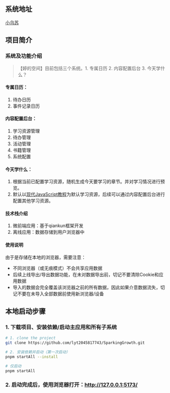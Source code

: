 ## 系统地址
[小乌苏](http://xiaowusu.cn)

## 项目简介
### 系统及功能介绍
> 【婷的空间】目前包括三个系统。1. 专属日历 2. 内容配置后台 3. 今天学什么？

#### 专属日历：
1. 待办日历
2. 事件记录日历

#### 内容配置后台：
1. 学习资源管理
2. 待办管理
3. 活动管理
4. 书籍管理
5. 系统配置

#### 今天学什么：
1. 根据当前已配置学习资源，随机生成今天要学习的章节。并对学习情况进行预览。
2. 默认以[现代JavaScript教程](https://zh.javascript.info)为默认学习资源，后续可以通过内容配置后台进行配置其他学习资源。

#### 技术栈介绍
1. 微前端应用：基于qiankun框架开发
2. 离线应用：数据存储到用户浏览器中

#### 使用说明
由于是存储在本地的浏览器，需要注意：
- 不同浏览器（或无痕模式）不会共享应用数据
- 后续上线导出/导出数据功能，在未对数据导出前，切记不要清除Cookie和应用数据
- 导入的数据会完全覆盖该浏览器之前的所有数据，因此如果介意数据流失，切记不要在未导入全部数据前使用新浏览器/设备


## 本地启动步骤
### 1. 下载项目、安装依赖/启动主应用和所有子系统
```bash
# 1. clone the project
git clone https://github.com/lyt2045817743/SparkingGrowth.git

# 2. 安装依赖并启动（第一次启动）
pnpm startAll --install

# 仅启动
pnpm startAll
```

### 2. 启动完成后，使用浏览器打开：http://127.0.0.1:5173/
